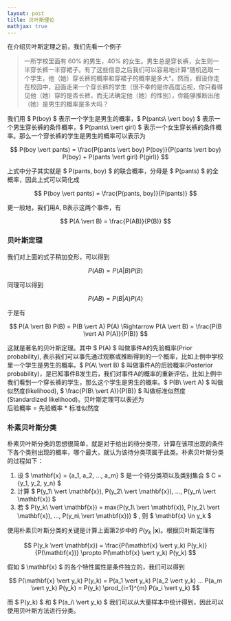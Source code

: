```yaml
---
layout: post
title: 贝叶斯理论
mathjax: true
---
```

在介绍贝叶斯定理之前，我们先看一个例子

>一所学校里面有 60% 的男生，40% 的女生。男生总是穿长裤，女生则一半穿长裤一半穿裙子。有了这些信息之后我们可以容易地计算“随机选取一个学生，他（她）穿长裤的概率和穿裙子的概率是多大”。然而，假设你走在校园中，迎面走来一个穿长裤的学生（很不幸的是你高度近视，你只看得见他（她）穿的是否长裤，而无法确定他（她）的性别），你能够推断出他（她）是男生的概率是多大吗？

我们用 $ P(boy) $ 表示一个学生是男生的概率，$ P(pants\ \vert boy) $ 表示一个男生穿长裤的条件概率，$ P(pants\ \vert girl) $ 表示一个女生穿长裤的条件概率。那么一个穿长裤的学生是男生的概率可以表示为

$$ P(boy \vert pants) = \frac{P(pants \vert boy) P(boy)}{P(pants \vert boy) P(boy) + P(pants \vert girl) P(girl)} $$

上式中分子其实就是 $ P(pants, boy) $ 的联合概率，分母是 $ P(pants) $ 的全概率，因此上式可以简化成

$$ P(boy \vert pants) = \frac{P(pants, boy)}{P(pants)} $$

更一般地，我们用A, B表示这两个事件，有

$$ P(A \vert B) = \frac{P(AB)}{P(B)} $$

### 贝叶斯定理
我们对上面的式子稍加变形，可以得到

$$ P(AB) = P(A \vert B) P(B) $$

同理可以得到

$$ P(AB) = P(B \vert A) P(A) $$

于是有

$$
P(A \vert B) P(B) = P(B \vert A) P(A) \Rightarrow P(A \vert B) = \frac{P(B \vert A) P(A)}{P(B)}
$$

这就是著名的贝叶斯定理。其中 $ P(A) $ 叫做事件A的先验概率(Prior probability), 表示我们可以事先通过观察或推断得到的一个概率，比如上例中学校里一个学生是男生的概率。$ P(A\ \vert B) $ 叫做事件A的后验概率(Posterior probability)，是已知事件B发生后，我们对事件A的概率的重新评估，比如上例中我们看到一个穿长裤的学生，那么这个学生是男生的概率。$ P(B\ \vert A) $ 叫做似然度(likelihood), $ \frac{P(B\ \vert A)}{P(B)} $ 叫做标准似然度(Standardized likelihood)。贝叶斯定理可以表述为  
后验概率 = 先验概率 * 标准似然度

### 朴素贝叶斯分类
朴素贝叶斯分类的思想很简单，就是对于给出的待分类项，计算在该项出现的条件下各个类别出现的概率，哪个最大，就认为该待分类项属于此类。朴素贝叶斯分类的过程如下：
1. 设 $ \mathbf{x} = \{a_1, a_2, ..., a_m\} $ 是一个待分类项以及类别集合 $ C = \{y_1, y_2, y_n\} $ 
2. 计算 $ P(y_1\ \vert \mathbf{x}), P(y_2\ \vert \mathbf{x}), ..., P(y_n\ \vert \mathbf{x}) $ 
3. 若 $ P(y_k\ \vert \mathbf{x}) = max\{P(y_1\ \vert \mathbf{x}), P(y_2\ \vert \mathbf{x}), ..., P(y_n\ \vert \mathbf{x})\} $ , 则 $ \mathbf{x} \in y_k $ 

使用朴素贝叶斯分类的关键是计算上面第2步中的 $P(y_k\ \vert \mathbf{x})$。根据贝叶斯定理有

$$ P(y_k \vert \mathbf{x}) = \frac{P(\mathbf{x} \vert y_k) P(y_k)}{P(\mathbf{x})} \propto P(\mathbf{x} \vert y_k) P(y_k) $$

假如 $ \mathbf{x} $ 的各个特性属性是条件独立的，我们可以得到

$$ P(\mathbf{x} \vert y_k) P(y_k) = P(a_1 \vert y_k) P(a_2 \vert y_k) ... P(a_m \vert y_k) P(y_k) = P(y_k) \prod_{i=1}^{m} P(a_i \vert y_k) $$

而 $ P(y_k) $ 和 $ P(a_i\ \vert y_k) $ 我们可以从大量样本中统计得到，因此可以使用贝叶斯方法进行分类。
